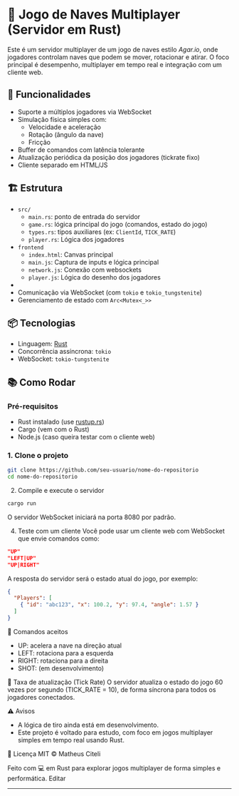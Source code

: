 # 🚀 Jogo de Naves Multiplayer (Servidor em Rust)

Este é um servidor multiplayer de um jogo de naves estilo *Agar.io*, onde jogadores controlam naves que podem se mover, rotacionar e atirar. O foco principal é desempenho, multiplayer em tempo real e integração com um cliente web.

## 🧩 Funcionalidades

- Suporte a múltiplos jogadores via WebSocket
- Simulação física simples com:
  - Velocidade e aceleração
  - Rotação (ângulo da nave)
  - Fricção
- Buffer de comandos com latência tolerante
- Atualização periódica da posição dos jogadores (tickrate fixo)
- Cliente separado em HTML/JS 

## 🏗️ Estrutura

- `src/`
  - `main.rs`: ponto de entrada do servidor
  - `game.rs`: lógica principal do jogo (comandos, estado do jogo)
  - `types.rs`: tipos auxiliares (ex: `ClientId`, `TICK_RATE`)
  - `player.rs`: Lógica dos jogadores
- `frontend`
  - `index.html`: Canvas principal
  - `main.js`: Captura de inputs e lógica principal
  - `network.js`: Conexão com websockets
  - `player.js`: Lógica do desenho dos jogadores
- 
- Comunicação via WebSocket (com `tokio` e `tokio_tungstenite`)
- Gerenciamento de estado com `Arc<Mutex<_>>`

## 📦 Tecnologias

- Linguagem: [Rust](https://www.rust-lang.org/)
- Concorrência assíncrona: `tokio`
- WebSocket: `tokio-tungstenite`

## 📚 Como Rodar

### Pré-requisitos

- Rust instalado (use [rustup.rs](https://rustup.rs))
- Cargo (vem com o Rust)
- Node.js (caso queira testar com o cliente web)

### 1. Clone o projeto

```bash
git clone https://github.com/seu-usuario/nome-do-repositorio
cd nome-do-repositorio
```
2. Compile e execute o servidor

```bash
cargo run
```
O servidor WebSocket iniciará na porta 8080 por padrão.

4. Teste com um cliente
Você pode usar um cliente web com WebSocket que envie comandos como:

```json
"UP"
"LEFT|UP"
"UP|RIGHT"
```
A resposta do servidor será o estado atual do jogo, por exemplo:

```json
{
  "Players": [
    { "id": "abc123", "x": 100.2, "y": 97.4, "angle": 1.57 }
  ]
}
```

🔧 Comandos aceitos
- UP: acelera a nave na direção atual
- LEFT: rotaciona para a esquerda
- RIGHT: rotaciona para a direita
- SHOT: (em desenvolvimento)

📏 Taxa de atualização (Tick Rate)
O servidor atualiza o estado do jogo 60 vezes por segundo (TICK_RATE = 10), de forma síncrona para todos os jogadores conectados.

⚠️ Avisos

- A lógica de tiro ainda está em desenvolvimento.
- Este projeto é voltado para estudo, com foco em jogos multiplayer simples em tempo real usando Rust.

📜 Licença
MIT © Matheus Citeli

Feito com 💻 em Rust para explorar jogos multiplayer de forma simples e performática.
Editar

---
